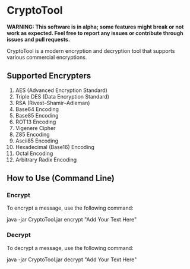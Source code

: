 # CryptoTool

**WARNING: This software is in alpha; some features might break or not work as expected. Feel free to report any issues or contribute through issues and pull requests.**

CryptoTool is a modern encryption and decryption tool that supports various commercial encryptions.

## Supported Encrypters

1. AES (Advanced Encryption Standard)
2. Triple DES (Data Encryption Standard)
3. RSA (Rivest–Shamir–Adleman)
4. Base64 Encoding
5. Base85 Encoding
6. ROT13 Encoding
7. Vigenere Cipher
8. Z85 Encoding
9. Ascii85 Encoding
10. Hexadecimal (Base16) Encoding
11. Octal Encoding
12. Arbitrary Radix Encoding

## How to Use (Command Line)

### Encrypt

To encrypt a message, use the following command:

java -jar CryptoTool.jar <any supported encrypter> encrypt "Add Your Text Here"

### Decrypt

To decrypt a message, use the following command:

java -jar CryptoTool.jar <any supported decrypter> decrypt "Add Your Text Here"
